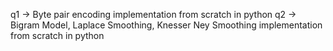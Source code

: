 q1 -> Byte pair encoding implementation from scratch in python
q2 -> Bigram Model, Laplace Smoothing, Knesser Ney Smoothing implementation from scratch in python
